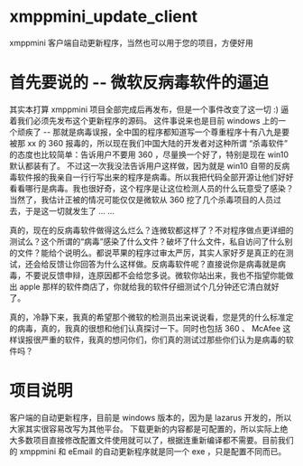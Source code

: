 # xmppmini_update_client
xmppmini 客户端自动更新程序，当然也可以用于您的项目，方便好用

# 首先要说的 -- 微软反病毒软件的逼迫
其实本打算 xmppmini 项目全部完成后再发布，但是一个事件改变了这一切 :) 逼着我们必须先发布这个更新程序的源码。
这件事说来也是目前 windows 上的一个顽疾了 -- 那就是病毒误报，全中国的程序都知道写一个尊重程序十有八九是要被那 xx 的 360 报毒的，所以现在我们中国大陆的开发者对这种所谓 “杀毒软件” 的态度也比较简单：告诉用户不要用 360 ，尽量换一个好了，特别是现在 win10 默认都装有了。
不过这一次我没法告诉用户这样做，因为就是 win10 自带的反病毒软件报的我亲自一行行写出来的程序是病毒。所以我把代码全部开源让他们好好看看哪行是病毒。我也很好奇，这个程序是让这位检测人员的什么玩意受了感染？
当然了，我估计正被的情况可能仅仅是微软从 360 挖了几个杀毒项目的人员过去，于是这一切就发生了 ... ...

真的，现在的反病毒软件做得这么烂么？连微软都这样了？不对程序做点更详细的测试么？这个所谓的“病毒”感染了什么文件？破坏了什么文件，私自访问了什么别的文件？能给个说明么。都说苹果的程序过审太严厉，其实人家好歹是真正的在测试，还会给反馈让你回答为什么这样做。反病毒软件呢？直接说你是病毒就是病毒，不要说反馈申辩，连原因都不会给您多说。微软你站出来，我也不指望你能做出 apple 那样的软件商店了，你就给我的软件仔细测试个几分钟还它清白就好了。

真的，冷静下来，我真的希望那个微软的检测员出来说说看，您是凭的什么标准定的病毒，真的，我真的很想和他们认真探讨一下。同时也包括 360 、 McAfee 这样误报很严重的软件，我真的想问你们，你们真的测试过那些你们认为是病毒的软件吗？


# 项目说明
客户端的自动更新程序，目前是 windows 版本的，因为是 lazarus 开发的，所以大家其实很容易改写为其他平台。
下载更新的内容都是可配置的，所以实际上绝大多数项目直接修改配置文件使用就可以了，根据连重新编译都不需要。目前我们的 xmppmini 和 eEmail 的自动更新程序就是同一个 exe ，只是配置不同而已。
